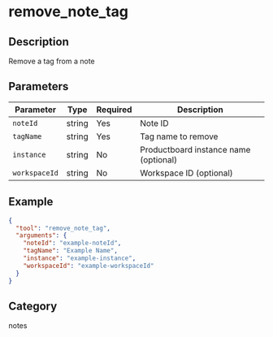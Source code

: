 # remove_note_tag

## Description
Remove a tag from a note

## Parameters

| Parameter | Type | Required | Description |
|-----------|------|----------|-------------|
| `noteId` | string | Yes | Note ID |
| `tagName` | string | Yes | Tag name to remove |
| `instance` | string | No | Productboard instance name (optional) |
| `workspaceId` | string | No | Workspace ID (optional) |

## Example

```json
{
  "tool": "remove_note_tag",
  "arguments": {
    "noteId": "example-noteId",
    "tagName": "Example Name",
    "instance": "example-instance",
    "workspaceId": "example-workspaceId"
  }
}
```

## Category
notes

